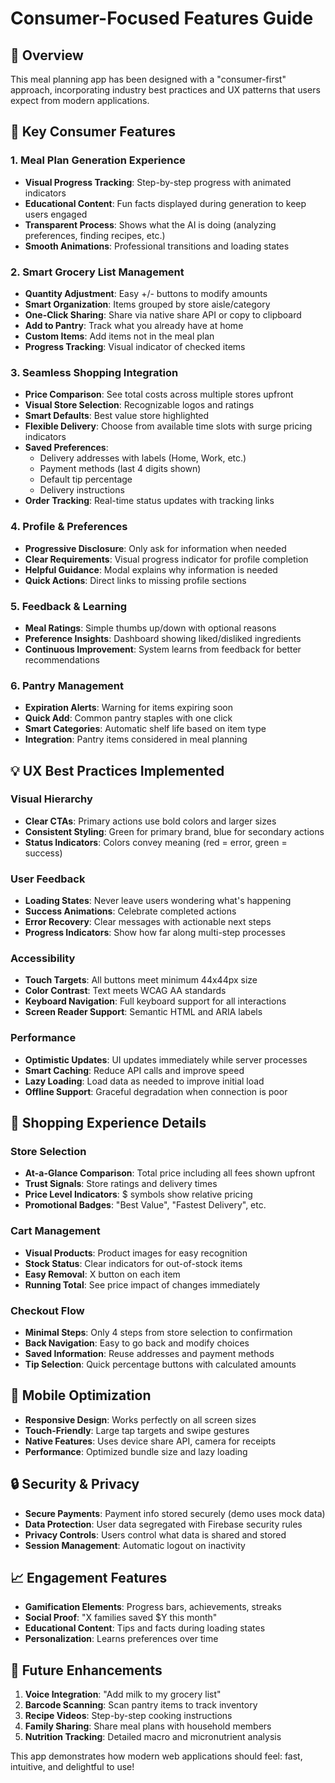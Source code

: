 # Consumer-Focused Features Guide

## 🎯 Overview

This meal planning app has been designed with a "consumer-first" approach, incorporating industry best practices and UX patterns that users expect from modern applications.

## 🚀 Key Consumer Features

### 1. **Meal Plan Generation Experience**
- **Visual Progress Tracking**: Step-by-step progress with animated indicators
- **Educational Content**: Fun facts displayed during generation to keep users engaged
- **Transparent Process**: Shows what the AI is doing (analyzing preferences, finding recipes, etc.)
- **Smooth Animations**: Professional transitions and loading states

### 2. **Smart Grocery List Management**
- **Quantity Adjustment**: Easy +/- buttons to modify amounts
- **Smart Organization**: Items grouped by store aisle/category
- **One-Click Sharing**: Share via native share API or copy to clipboard
- **Add to Pantry**: Track what you already have at home
- **Custom Items**: Add items not in the meal plan
- **Progress Tracking**: Visual indicator of checked items

### 3. **Seamless Shopping Integration**
- **Price Comparison**: See total costs across multiple stores upfront
- **Visual Store Selection**: Recognizable logos and ratings
- **Smart Defaults**: Best value store highlighted
- **Flexible Delivery**: Choose from available time slots with surge pricing indicators
- **Saved Preferences**:
  - Delivery addresses with labels (Home, Work, etc.)
  - Payment methods (last 4 digits shown)
  - Default tip percentage
  - Delivery instructions
- **Order Tracking**: Real-time status updates with tracking links

### 4. **Profile & Preferences**
- **Progressive Disclosure**: Only ask for information when needed
- **Clear Requirements**: Visual progress indicator for profile completion
- **Helpful Guidance**: Modal explains why information is needed
- **Quick Actions**: Direct links to missing profile sections

### 5. **Feedback & Learning**
- **Meal Ratings**: Simple thumbs up/down with optional reasons
- **Preference Insights**: Dashboard showing liked/disliked ingredients
- **Continuous Improvement**: System learns from feedback for better recommendations

### 6. **Pantry Management**
- **Expiration Alerts**: Warning for items expiring soon
- **Quick Add**: Common pantry staples with one click
- **Smart Categories**: Automatic shelf life based on item type
- **Integration**: Pantry items considered in meal planning

## 💡 UX Best Practices Implemented

### Visual Hierarchy
- **Clear CTAs**: Primary actions use bold colors and larger sizes
- **Consistent Styling**: Green for primary brand, blue for secondary actions
- **Status Indicators**: Colors convey meaning (red = error, green = success)

### User Feedback
- **Loading States**: Never leave users wondering what's happening
- **Success Animations**: Celebrate completed actions
- **Error Recovery**: Clear messages with actionable next steps
- **Progress Indicators**: Show how far along multi-step processes

### Accessibility
- **Touch Targets**: All buttons meet minimum 44x44px size
- **Color Contrast**: Text meets WCAG AA standards
- **Keyboard Navigation**: Full keyboard support for all interactions
- **Screen Reader Support**: Semantic HTML and ARIA labels

### Performance
- **Optimistic Updates**: UI updates immediately while server processes
- **Smart Caching**: Reduce API calls and improve speed
- **Lazy Loading**: Load data as needed to improve initial load
- **Offline Support**: Graceful degradation when connection is poor

## 🛒 Shopping Experience Details

### Store Selection
- **At-a-Glance Comparison**: Total price including all fees shown upfront
- **Trust Signals**: Store ratings and delivery times
- **Price Level Indicators**: $ symbols show relative pricing
- **Promotional Badges**: "Best Value", "Fastest Delivery", etc.

### Cart Management
- **Visual Products**: Product images for easy recognition
- **Stock Status**: Clear indicators for out-of-stock items
- **Easy Removal**: X button on each item
- **Running Total**: See price impact of changes immediately

### Checkout Flow
- **Minimal Steps**: Only 4 steps from store selection to confirmation
- **Back Navigation**: Easy to go back and modify choices
- **Saved Information**: Reuse addresses and payment methods
- **Tip Selection**: Quick percentage buttons with calculated amounts

## 📱 Mobile Optimization

- **Responsive Design**: Works perfectly on all screen sizes
- **Touch-Friendly**: Large tap targets and swipe gestures
- **Native Features**: Uses device share API, camera for receipts
- **Performance**: Optimized bundle size and lazy loading

## 🔒 Security & Privacy

- **Secure Payments**: Payment info stored securely (demo uses mock data)
- **Data Protection**: User data segregated with Firebase security rules
- **Privacy Controls**: Users control what data is shared and stored
- **Session Management**: Automatic logout on inactivity

## 📈 Engagement Features

- **Gamification Elements**: Progress bars, achievements, streaks
- **Social Proof**: "X families saved $Y this month"
- **Educational Content**: Tips and facts during loading states
- **Personalization**: Learns preferences over time

## 🚀 Future Enhancements

1. **Voice Integration**: "Add milk to my grocery list"
2. **Barcode Scanning**: Scan pantry items to track inventory
3. **Recipe Videos**: Step-by-step cooking instructions
4. **Family Sharing**: Share meal plans with household members
5. **Nutrition Tracking**: Detailed macro and micronutrient analysis

This app demonstrates how modern web applications should feel: fast, intuitive, and delightful to use! 